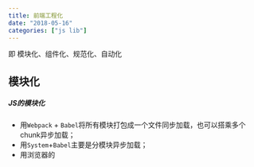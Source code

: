 ```yaml
---
title: 前端工程化
date: "2018-05-16"
categories: ["js lib"]
---
```


即 模块化、组件化、规范化、自动化

<!--more-->

## 模块化

##### JS的模块化

- 用`Webpack` + `Babel`将所有模块打包成一个文件同步加载，也可以搭乘多个chunk异步加载；
- 用`System`+`Babel`主要是分模块异步加载；
- 用浏览器的<script type="module">加载。

##### css的模块化

CSS Modules

CSS in JS

##### 资源的模块化

**依赖关系单一化**。所有CSS和图片等资源的依赖关系统一走JS路线，无需额外处理CSS预处理器的依赖关系，也不需处理代码迁移时的图片合并、字体图片等路径问题；

**资源处理集成化**。现在可以用loader对各种资源做各种事情，比如复杂的vue-loader等等；

**项目结构清晰化**。使用Webpack后，你的项目结构总可以表示成这样的函数： dest = webpack(src, config)。

## 组件化

每个包含模板(HTML)+样式(CSS)+逻辑(JS)功能完备的结构单元

## 规范化

目录结构的制定

编码规范

前后端接口规范

1. 前端关注交互、渲染逻辑，尽量避免业务逻辑处理的出现；

## 自动化

- 自动化构建
- 自动化部署

